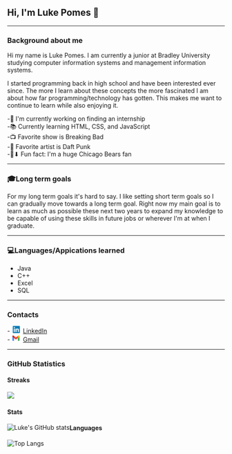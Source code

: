 ## Hi, I'm Luke Pomes 👋
---

### <b>Background about me</b>
Hi my name is Luke Pomes. I am currently a junior at Bradley University studying computer information systems and management information systems.

I started programming back in high school and have been interested ever since. The more I learn about these concepts the more fascinated I am about how far programming/technology has gotten. This makes me want to continue to learn while also enjoying it.

-💼 I'm currently working on finding an internship<br>
-📚 Currently learning HTML, CSS, and JavaScript<br>
-📺 Favorite show is Breaking Bad<br>
-🎵 Favorite artist is Daft Punk<br>
-🐻⬇ Fun fact: I'm a huge Chicago Bears fan

---

### <b>🎓Long term goals</b>
For my long term goals it's hard to say. I like setting short term goals so I can gradually move towards a long term goal. Right now my main goal is to learn as much as possible these next two years to expand my knowledge to be capable of using these skills in future jobs or wherever I'm at when I graduate.

---

### <b>💻Languages/Appications learned</b>
* Java
* C++
* Excel
* SQL

---

### <b>Contacts</b>
-<img src="Linkedin-logo.png" style="width: 30px;"><a href="www.linkedin.com/in/luke-pomes-9ab721250" target="_blank">LinkedIn</a> <br>
-<img src="Gmail-logo.png" style="width: 30px;"><a href="mailto:lgpomes@gmail.com" target="_blank">Gmail</a>

---

### GitHub Statistics

#### Streaks

<img src="https://github-readme-streak-stats.herokuapp.com/?user=lpomes&theme=dark" width="85%">

#### Stats
<img align ="left" alt="Luke's GitHub stats" src="https://github-readme-stats.vercel.app/api?username=lpomes&show_icons=true&hide_border=true">

#### Languages
 ![Top Langs](https://github-readme-stats.vercel.app/api/top-langs/?username=lpomes&layout=compact)
